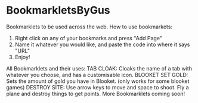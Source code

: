 # BookmarkletsByGus
Bookmarklets to be used across the web.
How to use bookmarkets: 
1. Right click on any of your bookmarks and press "Add Page"
2. Name it whatever you would like, and paste the code into where it says "URL"
3. Enjoy!


All Bookmarklets and their uses:
TAB CLOAK: Cloaks the name of a tab with whatever you choose, and has a customisable icon.
BLOOKET SET GOLD: Sets the amount of gold you have in Blooket. (only works for some blooket games)
DESTROY SITE: Use arrow keys to move and space to shoot. Fly a plane and destroy things to get points.
More Bookmarklets coming soon!
